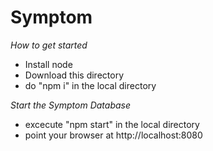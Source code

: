 # Symptom

*How to get started*

- Install node
- Download this directory
- do "npm i" in the local directory


*Start the Symptom Database*
- excecute "npm start" in the local directory
- point your browser at http://localhost:8080
